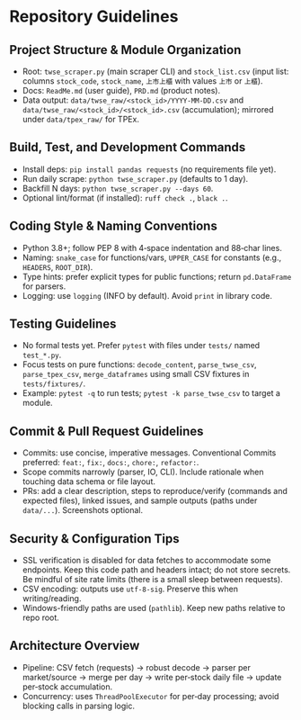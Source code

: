# Repository Guidelines

## Project Structure & Module Organization
- Root: `twse_scraper.py` (main scraper CLI) and `stock_list.csv` (input list: columns `stock_code`, `stock_name`, `上市上櫃` with values `上市` or `上櫃`).
- Docs: `ReadMe.md` (user guide), `PRD.md` (product notes).
- Data output: `data/twse_raw/<stock_id>/YYYY-MM-DD.csv` and `data/twse_raw/<stock_id>/<stock_id>.csv` (accumulation); mirrored under `data/tpex_raw/` for TPEx.

## Build, Test, and Development Commands
- Install deps: `pip install pandas requests` (no requirements file yet).
- Run daily scrape: `python twse_scraper.py` (defaults to 1 day).
- Backfill N days: `python twse_scraper.py --days 60`.
- Optional lint/format (if installed): `ruff check .`, `black .`.

## Coding Style & Naming Conventions
- Python 3.8+; follow PEP 8 with 4‑space indentation and 88‑char lines.
- Naming: `snake_case` for functions/vars, `UPPER_CASE` for constants (e.g., `HEADERS`, `ROOT_DIR`).
- Type hints: prefer explicit types for public functions; return `pd.DataFrame` for parsers.
- Logging: use `logging` (INFO by default). Avoid `print` in library code.

## Testing Guidelines
- No formal tests yet. Prefer `pytest` with files under `tests/` named `test_*.py`.
- Focus tests on pure functions: `decode_content`, `parse_twse_csv`, `parse_tpex_csv`, `merge_dataframes` using small CSV fixtures in `tests/fixtures/`.
- Example: `pytest -q` to run tests; `pytest -k parse_twse_csv` to target a module.

## Commit & Pull Request Guidelines
- Commits: use concise, imperative messages. Conventional Commits preferred: `feat:`, `fix:`, `docs:`, `chore:`, `refactor:`.
- Scope commits narrowly (parser, IO, CLI). Include rationale when touching data schema or file layout.
- PRs: add a clear description, steps to reproduce/verify (commands and expected files), linked issues, and sample outputs (paths under `data/...`). Screenshots optional.

## Security & Configuration Tips
- SSL verification is disabled for data fetches to accommodate some endpoints. Keep this code path and headers intact; do not store secrets. Be mindful of site rate limits (there is a small sleep between requests).
- CSV encoding: outputs use `utf-8-sig`. Preserve this when writing/reading.
- Windows-friendly paths are used (`pathlib`). Keep new paths relative to repo root.

## Architecture Overview
- Pipeline: CSV fetch (requests) → robust decode → parser per market/source → merge per day → write per‑stock daily file → update per‑stock accumulation.
- Concurrency: uses `ThreadPoolExecutor` for per‑day processing; avoid blocking calls in parsing logic.
